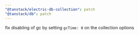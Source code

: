 ```yaml
---
"@tanstack/electric-db-collection": patch
"@tanstack/db": patch
---
```


fix disabling of gc by setting `gcTime: 0` on the collection options
